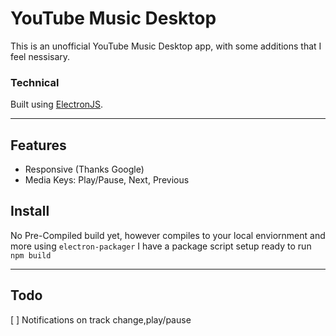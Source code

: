 # YouTube Music Desktop

This is an unofficial YouTube Music Desktop app, with some additions that I feel nessisary.

### Technical

Built using [ElectronJS](https://electronjs.org/).

---

## Features

- Responsive (Thanks Google)
- Media Keys: Play/Pause, Next, Previous

## Install

No Pre-Compiled build yet, however compiles to your local enviornment and more using `electron-packager` I have a package script setup ready to run `npm build`

---

## Todo

[ ] Notifications on track change,play/pause